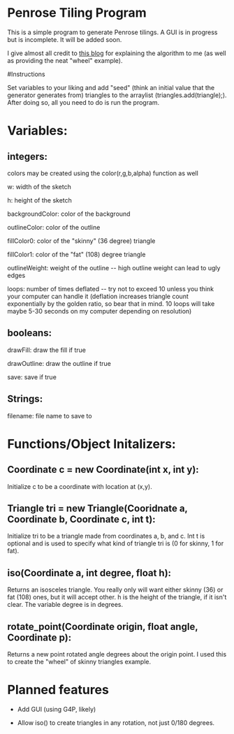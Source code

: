 # Penrose Tiling Program

This is a simple program to generate Penrose tilings. A GUI is in progress but is incomplete. It will be added soon.

I give almost all credit to [this blog](http://preshing.com/20110831/penrose-tiling-explained/) for explaining the algorithm to me (as well as providing the neat "wheel" example).

#Instructions

Set variables to your liking and add "seed" (think an initial value that the generator generates from) triangles to the arraylist (triangles.add(triangle);). After doing so, all you need to do is run the program.

# Variables:

## integers:

colors may be created using the color(r,g,b,alpha) function as well

w: width of the sketch

h: height of the sketch

backgroundColor: color of the background

outlineColor: color of the outline

fillColor0: color of the "skinny" (36 degree) triangle

fillColor1: color of the "fat" (108) degree triangle

outlineWeight: weight of the outline -- high outline weight can lead to ugly edges

loops: number of times deflated -- try not to exceed 10 unless you think your computer can handle it (deflation increases triangle count exponentially by the golden ratio, so bear that in mind. 10 loops will take maybe 5-30 seconds on my computer depending on resolution)

## booleans:

drawFill: draw the fill if true

drawOutline: draw the outline if true

save: save if true

## Strings:

filename: file name to save to

# Functions/Object Initalizers:

## Coordinate c = new Coordinate(int x, int y):

Initialize c to be a coordinate with location at (x,y).

## Triangle tri = new Triangle(Cooridnate a, Coordinate b, Coordinate c, int t):

Initialize tri to be a triangle made from coordinates a, b, and c. Int t is optional and is used to specify what kind of triangle tri is (0 for skinny, 1 for fat).

## iso(Coordinate a, int degree, float h):

Returns an isosceles triangle. You really only will want either skinny (36) or fat (108) ones, but it will accept other. h is the height of the triangle, if it isn't clear. The variable degree is in degrees.

## rotate_point(Coordinate origin, float angle, Coordinate p):

Returns a new point rotated angle degrees about the origin point. I used this to create the "wheel" of skinny triangles example.

# Planned features

* Add GUI (using G4P, likely)

* Allow iso() to create triangles in any rotation, not just 0/180 degrees.
